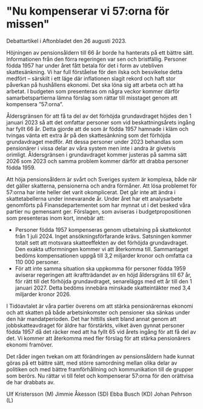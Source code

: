 # "Nu kompenserar vi 57:orna för missen"

Debattartikel i Aftonbladet den 26 augusti 2023.

Höjningen av pensionsåldern till 66 år borde ha hanterats på ett bättre sätt. Informationen från den förra regeringen var sen och bristfällig. Personer födda 1957 har under året fått betala för det i form av utebliven skattesänkning. Vi har full förståelse för den ilska och besvikelse detta medfört – särskilt i ett läge där inflationen slagit rekord och haft stor påverkan på hushållens ekonomi. Det ska löna sig att arbeta och att ha arbetat. I budgeten som presenteras om några veckor kommer därför samarbetspartierna lämna förslag som rättar till misstaget genom att kompensera ”57:orna”.

Åldersgränsen för att få ta del av det förhöjda grundavdraget höjdes den 1 januari 2023 så att det omfattar personer som vid beskattningsårets ingång har fyllt 66 år. Detta gjorde att de som är födda 1957 hamnade i kläm och tvingas vänta ett extra år på den skattesänkning som det förhöjda grundavdraget medför. Att dessa personer under 2023 behandlas som pensionärer i vissa delar av våra system men inte i andra är givetvis orimligt. Åldersgränsen i grundavdraget kommer justeras på samma sätt 2026 som 2023 och samma problem kommer därför att drabba personer födda 1959.

Att höja pensionsåldern är svårt och Sveriges system är komplexa, både när det gäller skatterna, pensionerna och andra förmåner. Att lösa problemet för 57:orna har inte heller det varit okomplicerat. Det går inte att ändra i skattetabellerna under innevarande år. Under året har ett analysarbete genomförts på Finansdepartementet som har mynnat ut i det besked våra partier nu gemensamt ger. Förslagen, som aviseras i budgetpropositionen som presenteras inom kort, innebär att:

* Personer födda 1957 kompenseras genom utbetalning på skattekontot från 1 juli 2024. Inget ansökningsförfarande krävs. Satsningen kommer totalt sett att motsvara skatteeffekten av det förhöjda grundavdraget. Den exakta utformningen kommer vi att återkomma till. Sammantaget bedöms kompensationen uppgå till 3,2 miljarder kronor och omfatta ca 110 000 personer.
* För att inte samma situation ska uppkomma för personer födda 1959 aviserar regeringen att ikraftträdandet av en höjd åldersgräns till 67 år, för rätt till det förhöjda grundavdraget, senareläggs med ett år till den 1 januari 2027. Detta bedöms innebära minskade skatteintäkter med 3,4 miljarder kronor 2026.

I Tidöavtalet är våra partier överens om att stärka pensionärernas ekonomi och att skatten på både arbetsinkomster och pensioner ska sänkas under den här mandatperioden. Det har hittills skett bland annat genom att jobbskatteavdraget för äldre har förstärkts, vilket även gynnat personer födda 1957 då det räcker med att ha fyllt 65 vid årets ingång för att få del av det. Vi kommer att återkomma med fler förslag för att stärka pensionärers ekonomi framöver.

Det råder ingen tvekan om att förändringen av pensionsåldern hade kunnat göras på ett bättre sätt, med större samordning mellan olika delar av politiken och med bättre framförhållning och kommunikation till de grupper som berörs. Nu rättar vi till felet och kompenserar 57:orna för den orättvisa de har drabbats av.

Ulf Kristersson (M)
Jimmie Åkesson (SD)
Ebba Busch (KD)
Johan Pehrson (L)
